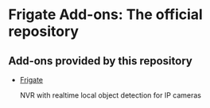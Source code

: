 # Frigate Add-ons: The official repository

## Add-ons provided by this repository
- [Frigate](frigate/README.md)

  NVR with realtime local object detection for IP cameras